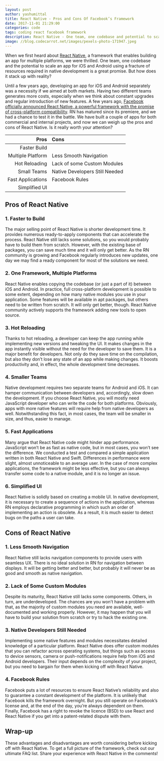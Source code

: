 ```yaml
---
layout: post
author: yashumittal
title: React Native - Pros and Cons Of Facebook’s Framework
date: 2017-11-01 21:29:00
categories: code
tags: coding react facebook framework
description: React Native - One team, one codebase and potential to scale an app for iOS and Android using a fracture of resources required in native development is a great promise. 
image: //blog.codecarrot.net/images/pexels-photo-171947.jpeg
---
```


When we first heard about [React Native](//www.codecarrot.net/react-native), a framework that enables building an app for multiple platforms, we were thrilled. One team, one codebase and the potential to scale an app for iOS and Android using a fracture of resources required in native development is a great promise. But how does it stack up with reality?

Until a few years ago, developing an app for iOS and Android separately was a necessity if we aimed at both markets. Having two different teams generates more costs, especially when we think about constant upgrades and regular introduction of new features. A few years ago, [Facebook officially announced React Native, a powerful framework with the promise of cross-platform compatibility](/why-you-should-consider-react-native-for-your-mobile-app). RN has matured since its premiere, and we had a chance to test it in the battle. We have built a couple of apps for both commercial and internal projects, and now we can weigh up the pros and cons of React Native. Is it really worth your attention?

| Pros | Cons |
| ---:|:--- |
| Faster Build | |
| Multiple Platform | Less Smooth Navigation |
| Hot Reloading | Lack of some Custom Modules |
| Small Teams | Native Developers Still Needed |
| Fast Applications | Facebook Rules |
| Simplified UI | |

## Pros of React Native

### 1. Faster to Build

The major selling point of React Native is shorter development time. It provides numerous ready-to-apply components that can accelerate the process. React Native still lacks some solutions, so you would probably have to build them from scratch. However, with the existing base of packages, you can save much time and it will only get better. As the RN community is growing and Facebook regularly introduces new updates, one day we may find a ready component for most of the solutions we need.

### 2. One Framework, Multiple Platforms

React Native enables copying the codebase (or just a part of it) between iOS and Android. In practice, full cross-platform development is possible to some extent, depending on how many native modules you use in your application. Some features will be available in apt packages, but others need to be written from scratch. It will only get better, though. React Native community actively supports the framework adding new tools to open source.

### 3. Hot Reloading

Thanks to hot reloading, a developer can keep the app running while implementing new versions and tweaking the UI. It makes changes in the app instantly visible without the need for the developer to save them. It is a major benefit for developers. Not only do they save time on the compilation, but also they don’t lose any state of an app while making changes. It boosts productivity and, in effect, the whole development time decreases.

### 4. Smaller Teams

Native development requires two separate teams for Android and iOS. It can hamper communication between developers and, accordingly, slow down the development. If you choose React Native, you will mostly need JavaScript developer who can write the code for both platforms. Obviously, apps with more native features will require help from native developers as well. Notwithstanding this fact, in most cases, the team will be smaller in size, and thus, easier to manage.

### 5. Fast Applications

Many argue that React Native code might hinder app performance. JavaScript won’t be as fast as native code, but in most cases, you won’t see the difference. We conducted a test and compared a simple application written in both React Native and Swift. Differences in performance were slight, almost unnoticeable to an average user. In the case of more complex applications, the framework might be less effective, but you can always transfer some code to a native module, and it is no longer an issue.

### 6. Simplified UI

React Native is solidly based on creating a mobile UI. In native development, it is necessary to create a sequence of actions in the application, whereas RN employs declarative programming in which such an order of implementing an action is obsolete. As a result, it is much easier to detect bugs on the paths a user can take.

## Cons of React Native

### 1. Less Smooth Navigation

React Native still lacks navigation components to provide users with seamless UX. There is no ideal solution in RN for navigation between displays. It will be getting better and better, but probably it will never be as good and smooth as native navigation.

### 2. Lack of Some Custom Modules

Despite its maturity, React Native still lacks some components. Others, in turn, are underdeveloped. The chances are you won’t have a problem with that, as the majority of custom modules you need are available, well-documented and working properly. However, it may happen that you will have to build your solution from scratch or try to hack the existing one.

### 3. Native Developers Still Needed

Implementing some native features and modules necessitates detailed knowledge of a particular platform. React Native does offer custom modules that you can refactor across operating systems, but things such as access to device sensors, camera or push-notifications require help from iOS and Android developers. Their input depends on the complexity of your project, but you need to bargain for them when kicking off with React Native.

### 4. Facebook Rules

Facebook puts a lot of resources to ensure React Native’s reliability and also to guarantee a constant development of the platform. It is unlikely that Facebook kills the framework overnight. But you still operate on Facebook’s license and, at the end of the day, you’re always dependent on them. Finally, Facebook has a right to revoke the licence (BSD) to use React and React Native if you get into a patent-related dispute with them.

## Wrap-up

These advantages and disadvantages are worth considering before kicking off with React Native. To get a full picture of the framework, check out our ultimate FAQ list. Share your experience with React Native in the comments!